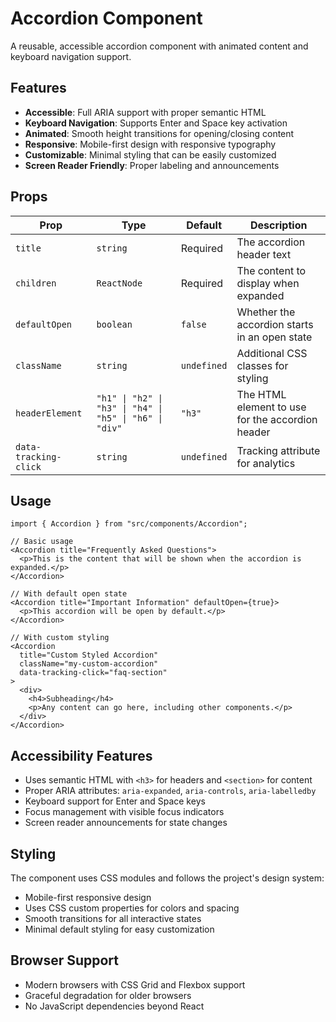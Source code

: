 # Accordion Component

A reusable, accessible accordion component with animated content and keyboard navigation support.

## Features

- **Accessible**: Full ARIA support with proper semantic HTML
- **Keyboard Navigation**: Supports Enter and Space key activation
- **Animated**: Smooth height transitions for opening/closing content
- **Responsive**: Mobile-first design with responsive typography
- **Customizable**: Minimal styling that can be easily customized
- **Screen Reader Friendly**: Proper labeling and announcements

## Props

| Prop | Type | Default | Description |
|------|------|---------|-------------|
| `title` | `string` | Required | The accordion header text |
| `children` | `ReactNode` | Required | The content to display when expanded |
| `defaultOpen` | `boolean` | `false` | Whether the accordion starts in an open state |
| `className` | `string` | `undefined` | Additional CSS classes for styling |
| `headerElement` | `"h1" \| "h2" \| "h3" \| "h4" \| "h5" \| "h6" \| "div"` | `"h3"` | The HTML element to use for the accordion header |
| `data-tracking-click` | `string` | `undefined` | Tracking attribute for analytics |

## Usage

```tsx
import { Accordion } from "src/components/Accordion";

// Basic usage
<Accordion title="Frequently Asked Questions">
  <p>This is the content that will be shown when the accordion is expanded.</p>
</Accordion>

// With default open state
<Accordion title="Important Information" defaultOpen={true}>
  <p>This accordion will be open by default.</p>
</Accordion>

// With custom styling
<Accordion 
  title="Custom Styled Accordion" 
  className="my-custom-accordion"
  data-tracking-click="faq-section"
>
  <div>
    <h4>Subheading</h4>
    <p>Any content can go here, including other components.</p>
  </div>
</Accordion>
```

## Accessibility Features

- Uses semantic HTML with `<h3>` for headers and `<section>` for content
- Proper ARIA attributes: `aria-expanded`, `aria-controls`, `aria-labelledby`
- Keyboard support for Enter and Space keys
- Focus management with visible focus indicators
- Screen reader announcements for state changes

## Styling

The component uses CSS modules and follows the project's design system:

- Mobile-first responsive design
- Uses CSS custom properties for colors and spacing
- Smooth transitions for all interactive states
- Minimal default styling for easy customization

## Browser Support

- Modern browsers with CSS Grid and Flexbox support
- Graceful degradation for older browsers
- No JavaScript dependencies beyond React 